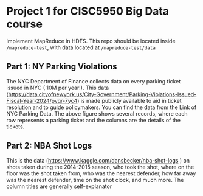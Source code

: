 # Project 1 for CISC5950 Big Data course 
Implement MapReduce in HDFS. This repo should be located inside `/mapreduce-test`, with data located at `/mapreduce-test/data`

## Part 1: NY Parking Violations
The NYC Department of Finance collects data on every parking ticket issued in NYC ( 10M
per year!). This data (https://data.cityofnewyork.us/City-Government/Parking-Violations-Issued-Fiscal-Year-2024/pvqr-7yc4) is made publicly available to aid in ticket resolution and to guide policymakers.
You can find the data from the Link of NYC Parking Data.
The above figure shows several records, where each row represents a parking ticket and the columns are the details of the tickets.

## Part 2: NBA Shot Logs
This is the data (https://www.kaggle.com/dansbecker/nba-shot-logs ) on shots taken during
the 2014-2015 season, who took the shot, where on the floor was the shot taken from, who was
the nearest defender, how far away was the nearest defender, time on the shot clock, and much
more. The column titles are generally self-explanator
